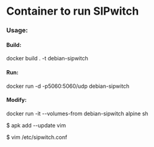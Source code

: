 # Container to run SIPwitch

### Usage:

#### Build:
docker build . -t debian-sipwitch

#### Run:
docker run -d -p5060:5060/udp debian-sipwitch

#### Modify:
docker run -it --volumes-from debian-sipwitch alpine sh
  
  $ apk add --update vim
  
  $ vim /etc/sipwitch.conf
